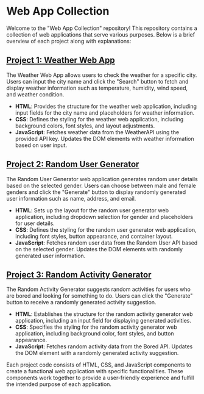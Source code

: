 # Web App Collection

Welcome to the "Web App Collection" repository! This repository contains a collection of web applications that serve various purposes. Below is a brief overview of each project along with explanations:

## [Project 1: Weather Web App](https://junayedhasanlearning.github.io/fun-with-api/Weather/)

The Weather Web App allows users to check the weather for a specific city. Users can input the city name and click the "Search" button to fetch and display weather information such as temperature, humidity, wind speed, and weather condition.

- **HTML**: Provides the structure for the weather web application, including input fields for the city name and placeholders for weather information.
- **CSS**: Defines the styling for the weather web application, including background colors, font styles, and layout adjustments.
- **JavaScript**: Fetches weather data from the WeatherAPI using the provided API key. Updates the DOM elements with weather information based on user input.

## [Project 2: Random User Generator](https://junayedhasanlearning.github.io/fun-with-api/Random_User/)

The Random User Generator web application generates random user details based on the selected gender. Users can choose between male and female genders and click the "Generate" button to display randomly generated user information such as name, address, and email.

- **HTML**: Sets up the layout for the random user generator web application, including dropdown selection for gender and placeholders for user details.
- **CSS**: Defines the styling for the random user generator web application, including font styles, button appearance, and container layout.
- **JavaScript**: Fetches random user data from the Random User API based on the selected gender. Updates the DOM elements with randomly generated user information.

## [Project 3: Random Activity Generator](https://junayedhasanlearning.github.io/fun-with-api/Random_Activity/)

The Random Activity Generator suggests random activities for users who are bored and looking for something to do. Users can click the "Generate" button to receive a randomly generated activity suggestion.

- **HTML**: Establishes the structure for the random activity generator web application, including an input field for displaying generated activities.
- **CSS**: Specifies the styling for the random activity generator web application, including background color, font styles, and button appearance.
- **JavaScript**: Fetches random activity data from the Bored API. Updates the DOM element with a randomly generated activity suggestion.

Each project code consists of HTML, CSS, and JavaScript components to create a functional web application with specific functionalities. These components work together to provide a user-friendly experience and fulfill the intended purpose of each application.
